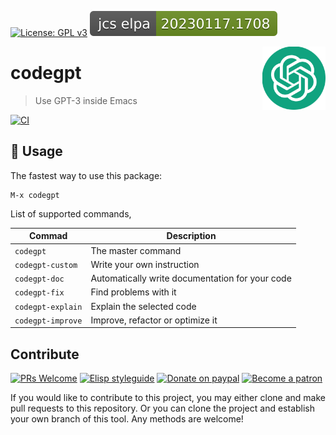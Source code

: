 [![License: GPL v3](https://img.shields.io/badge/License-GPL%20v3-blue.svg)](https://www.gnu.org/licenses/gpl-3.0)
[![JCS-ELPA](https://raw.githubusercontent.com/jcs-emacs/badges/master/elpa/v/codegpt.svg)](https://jcs-emacs.github.io/jcs-elpa/#/codegpt)

<a href="#"><img align="right" src="./etc/logo.png" width="20%"></a>
# codegpt
> Use GPT-3 inside Emacs

[![CI](https://github.com/emacs-openai/codegpt/actions/workflows/test.yml/badge.svg)](https://github.com/emacs-openai/codegpt/actions/workflows/test.yml)

## 🔨 Usage

The fastest way to use this package:

```
M-x codegpt
```

List of supported commands,

| Commad            | Description                                     |
|-------------------|-------------------------------------------------|
| `codegpt`         | The master command                              |
| `codegpt-custom`  | Write your own instruction                      |
| `codegpt-doc`     | Automatically write documentation for your code |
| `codegpt-fix`     | Find problems with it                           |
| `codegpt-explain` | Explain the selected code                       |
| `codegpt-improve` | Improve, refactor or optimize it                |

## Contribute

[![PRs Welcome](https://img.shields.io/badge/PRs-welcome-brightgreen.svg)](http://makeapullrequest.com)
[![Elisp styleguide](https://img.shields.io/badge/elisp-style%20guide-purple)](https://github.com/bbatsov/emacs-lisp-style-guide)
[![Donate on paypal](https://img.shields.io/badge/paypal-donate-1?logo=paypal&color=blue)](https://www.paypal.me/jcs090218)
[![Become a patron](https://img.shields.io/badge/patreon-become%20a%20patron-orange.svg?logo=patreon)](https://www.patreon.com/jcs090218)

If you would like to contribute to this project, you may either
clone and make pull requests to this repository. Or you can
clone the project and establish your own branch of this tool.
Any methods are welcome!

